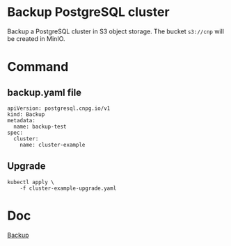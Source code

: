 
# Backup PostgreSQL cluster

Backup a PostgreSQL cluster in S3 object storage.
The bucket `s3://cnp` will be created in MinIO.

# Command

## backup.yaml file
```
apiVersion: postgresql.cnpg.io/v1
kind: Backup
metadata:
  name: backup-test
spec:
  cluster:
    name: cluster-example
```

## Upgrade
```
kubectl apply \
    -f cluster-example-upgrade.yaml
```

# Doc

[Backup](https://cloudnative-pg.io/documentation/1.25/backup/)

